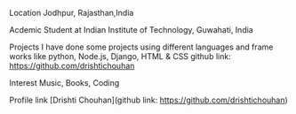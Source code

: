 Location
Jodhpur, Rajasthan,India

Acdemic
Student at Indian Institute of Technology, Guwahati, India

Projects
I have done some projects using different languages and frame works like python, Node.js, Django, HTML & CSS
github link: https://github.com/drishtichouhan

Interest
Music, Books, Coding

Profile link
[Drishti Chouhan](github link: https://github.com/drishtichouhan)